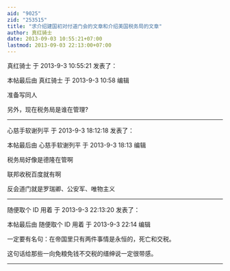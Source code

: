 ```yaml
---
aid: "9025"
zid: "253515"
title: "求介绍建国初对付道门会的文章和介绍美国税务局的文章"
author: 真红骑士
date: 2013-09-03 10:55:21+07:00
lastmod: 2013-09-03 22:13:00+07:00
---
```


真红骑士 于 2013-9-3 10:55:21 发表了：

本帖最后由 真红骑士 于 2013-9-3 10:58 编辑

准备写同人

另外，现在税务局是谁在管理?

---

心慈手软谢列平 于 2013-9-3 18:12:18 发表了：

本帖最后由 心慈手软谢列平 于 2013-9-3 18:13 编辑

税务局好像是德隆在管啊

联邦收税百度就有啊

反会道门就是罗瑞卿、公安军、唯物主义

---

随便取个 ID 用着 于 2013-9-3 22:13:20 发表了：

本帖最后由 随便取个 ID 用着 于 2013-9-3 22:14 编辑

一定要有名句：在帝国里只有两件事情是永恒的，死亡和交税。

这句话给那些一向免粮免钱不交税的缙绅说一定很带感。

---
